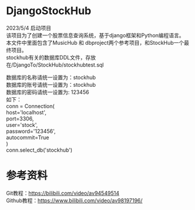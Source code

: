 # DjangoStockHub  
2023/5/4 启动项目  
该项目为了创建一个股票信息查询系统，基于django框架和Python编程语言。  
本文件中里面包含了MusicHub 和 dbproject两个参考项目，和StockHub一个最终项目。  
stockhub有关的数据库DDL文件，存放在/DjangoTo/StockHub/stockhubtest.sql  

数据库的名称请统一设置为：stockhub  
数据库的账号请统一设置为：stockhub  
数据库的密码请统一设置为: 123456  
如下：  
    conn = Connection(  
        host='localhost',  
        port=3306,  
        user='stock',  
        password='123456',  
        autocommit=True  
    )  
    conn.select_db('stockhub')  
    
    
# 参考资料  
Git教程：https://bilibili.com/video/av94549514  
Github教程：https://www.bilibili.com/video/av98197196/  

